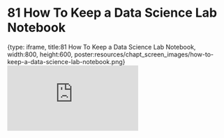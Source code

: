 # 81 How To Keep a Data Science Lab Notebook
 
{type: iframe, title:81 How To Keep a Data Science Lab Notebook, width:800, height:600, poster:resources/chapt_screen_images/how-to-keep-a-data-science-lab-notebook.png}
![](https://datatrail-jhu.github.io/DataTrail/no_toc/how-to-keep-a-data-science-lab-notebook.html)
 

 
